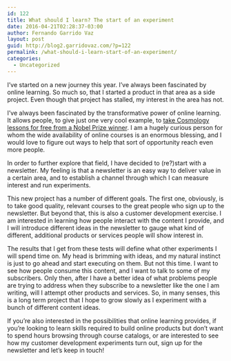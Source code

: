 ```yaml
---
id: 122
title: What should I learn? The start of an experiment
date: 2016-04-21T02:28:37-03:00
author: Fernando Garrido Vaz
layout: post
guid: http://blog2.garridovaz.com/?p=122
permalink: /what-should-i-learn-start-of-an-experiment/
categories:
  - Uncategorized
---
```

I&#8217;ve started on a new journey this year. I&#8217;ve always been fascinated by online learning. So much so, that I started a product in that area as a side project. Even though that project has stalled, my interest in the area has not. 

I&#8217;ve always been fascinated by the transformative power of online learning. It allows people, to give just one very cool example, to [take Cosmology lessons for free from a Nobel Prize winner](https://courses.edx.org/courses/ANUx/ANU-ASTRO4x/1T2015/info). I am a hugely curious person for whom the wide availability of online courses is an enormous blessing, and I would love to figure out ways to help that sort of opportunity reach even more people.

In order to further explore that field, I have decided to (re?)start with a newsletter. My feeling is that a newsletter is an easy way to deliver value in a certain area, and to establish a channel through which I can measure interest and run experiments.

This new project has a number of different goals. The first one, obviously, is to take good quality, relevant courses to the great people who sign up to the newsletter. But beyond that, this is also a customer development exercise. I am interested in learning how people interact with the content I provide, and I will introduce different ideas in the newsletter to gauge what kind of different, additional products or services people will show interest in. 

The results that I get from these tests will define what other experiments I will spend time on. My head is brimming with ideas, and my natural instinct is just to go ahead and start executing on them. But not this time. I want to see how people consume this content, and I want to talk to some of my subscribers. Only then, after I have a better idea of what problems people are trying to address when they subscribe to a newsletter like the one I am writing, will I attempt other products and services. So, in many senses, this is a long term project that I hope to grow slowly as I experiment with a bunch of different content ideas.

If you&#8217;re also interested in the possibilities that online learning provides, if you&#8217;re looking to learn skills required to build online products but don&#8217;t want to spend hours browsing through course catalogs, or are interested to see how my customer development experiments turn out, sign up for the newsletter and let&#8217;s keep in touch!<div align=center style="background-color:#EEE; font: 15px arial, sans-serif;"> </div>